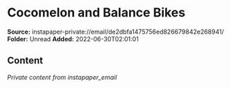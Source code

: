 # Cocomelon and Balance Bikes

**Source:** instapaper-private://email/de2dbfa1475756ed826679842e268941/
**Folder:** Unread
**Added:** 2022-06-30T02:01:01




## Content
*Private content from instapaper_email*

